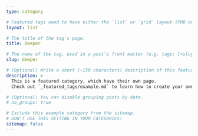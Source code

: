 ```yaml
---
type: category

# Featured tags need to have either the `list` or `grid` layout (PRO only).
layout: list

# The title of the tag's page.
title: Deeper

# The name of the tag, used in a post's front matter (e.g. tags: [<slug>]).
slug: deeper

# (Optional) Write a short (~150 characters) description of this featured tag.
description: >
  This is a featured category, which have their own page.
  Check out `_featured_tags/example.md` to learn how to create your own.

# (Optional) You can disable grouping posts by date.
# no_groups: true

# Exclude this example category from the sitemap.
# DON'T USE THIS SETTING IN YOUR CATEGORIES!
sitemap: false
---
```

